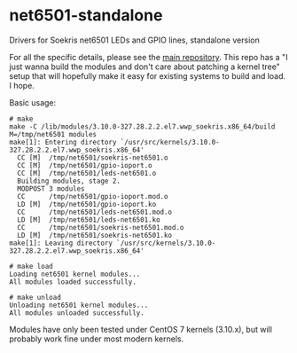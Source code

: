 # net6501-standalone
Drivers for Soekris net6501 LEDs and GPIO lines, standalone version

For all the specific details, please see the [main repository](https://github.com/elfchief/net6501-centos7-kernel). This repo has a "I just wanna build the modules and don't care about patching a kernel tree" setup that will hopefully make it easy for existing systems to build and load. I hope.

Basic usage:

```
# make
make -C /lib/modules/3.10.0-327.28.2.2.el7.wwp_soekris.x86_64/build M=/tmp/net6501 modules
make[1]: Entering directory `/usr/src/kernels/3.10.0-327.28.2.2.el7.wwp_soekris.x86_64'
  CC [M]  /tmp/net6501/soekris-net6501.o
  CC [M]  /tmp/net6501/gpio-ioport.o
  CC [M]  /tmp/net6501/leds-net6501.o
  Building modules, stage 2.
  MODPOST 3 modules
  CC      /tmp/net6501/gpio-ioport.mod.o
  LD [M]  /tmp/net6501/gpio-ioport.ko
  CC      /tmp/net6501/leds-net6501.mod.o
  LD [M]  /tmp/net6501/leds-net6501.ko
  CC      /tmp/net6501/soekris-net6501.mod.o
  LD [M]  /tmp/net6501/soekris-net6501.ko
make[1]: Leaving directory `/usr/src/kernels/3.10.0-327.28.2.2.el7.wwp_soekris.x86_64'

# make load
Loading net6501 kernel modules...
All modules loaded successfully.

# make unload
Unloading net6501 kernel modules...
All modules unloaded successfully.
```

Modules have only been tested under CentOS 7 kernels (3.10.x), but will probably work fine under most modern kernels.
